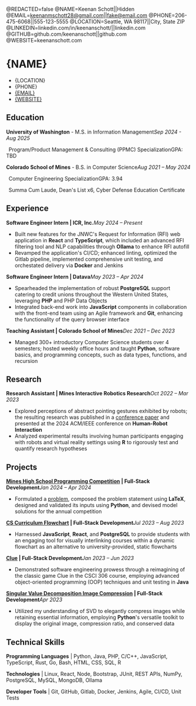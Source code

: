 @REDACTED=false
@NAME=Keenan Schott||Hidden
@EMAIL=keenanmschott28@gmail.com||fake@email.com
@PHONE=206-475-6068||555-123-5555
@LOCATION=Seattle, WA 98117||City, State ZIP
@LINKEDIN=linkedin.com/in/keenanschott/||linkedin.com
@GITHUB=github.com/keenanschott||github.com
@WEBSITE=keenanschott.com

# {NAME}

<div class="section headerInfo">

- {LOCATION}
- {PHONE}
- [{EMAIL}](mailto:{EMAIL})
- [{WEBSITE}](https://{WEBSITE})

</div>

## Education

**University of Washington** - M.S. in Information Management<span class="spacer"></span>*Sep 2024 - Aug 2025*

&ensp;Program/Product Management & Consulting (PPMC) Specialization<span class="spacer"></span>GPA: TBD

**Colorado School of Mines** - B.S. in Computer Science<span class="spacer"></span>*Aug 2021 – May 2024*

&ensp;Computer Engineering Specialization<span class="spacer"></span>GPA: 3.94

&ensp;Summa Cum Laude, Dean's List x6, Cyber Defense Education Certificate

## Experience

**Software Engineer Intern | ICR, Inc.**<span class="spacer"></span>*May 2024 – Present*

- Built new features for the JNWC's Request for Information (RFI) web application in <strong>React</strong> and <strong>TypeScript</strong>, which included an advanced RFI filtering tool and NLP capabilities through <strong>Ollama</strong> to enhance RFI autofill
- Revamped the application's CI/CD; enhanced linting, optimized the Gitlab pipeline, implemented comprehensive unit testing, and orchestated delivery via <strong>Docker</strong> and Jenkins

**Software Engineer Intern | Datava**<span class="spacer"></span>*May 2023 – Apr 2024*
- Spearheaded the implementation of robust <strong>PostgreSQL</strong> support catering to credit unions throughout the Western United States, leveraging <strong>PHP</strong> and PHP Data Objects
- Integrated back-end work into <strong>JavaScript</strong> components in collaboration with the front-end team using an Agile framework and <strong>Git</strong>, enhancing the functionality of the query browser interface

**Teaching Assistant | Colorado School of Mines**<span class="spacer"></span>*Dec 2021 – Dec 2023*

- Managed 300+ introductory Computer Science students over 4 semesters; hosted weekly office hours and taught <strong>Python</strong>, software basics, and programming concepts, such as data types, functions, and recursion

## Research

**Research Assistant | Mines Interactive Robotics Research**<span class="spacer"></span>*Oct 2022 – Mar 2023*

- Explored perceptions of abstract pointing gestures exhibited by robots; the resulting research was published in a [conference paper](https://doi.org/10.1145/3610977.3634924) and presented at the 2024 ACM/IEEE conference on <strong>Human-Robot Interaction</strong>
- Analyzed experimental results involving human participants engaging with robots and virtual reality settings using <strong>R</strong> to rigorously test and quantify research hypotheses

## Projects

**[Mines High School Programming Competition](https://keenanschott.com/portfolio/#project-hspc) | Full-Stack Development**<span class="spacer"></span>*Jan 2024 – Apr 2024*
- Formulated a [problem](https://mines-hspc.kattis.com/contests/mines-hspc24/problems/nostragglers), composed the problem statement using <strong>LaTeX</strong>, designed and validated its inputs using <strong>Python</strong>, and devised model solutions for the annual competition

**[CS Curriculum Flowchart](https://keenanschott.com/portfolio/#project-cs-curriculum-flowchart) | Full-Stack Development**<span class="spacer"></span>*Jul 2023 – Aug 2023*
- Harnessed <strong>JavaScript</strong>, <strong>React</strong>, and <strong>PostgreSQL</strong> to provide students with an engaging tool for visually interlinking courses within a dynamic flowchart as an alternative to university-provided, static flowcharts

**[Clue](https://keenanschott.com/portfolio/#project-clue) | Full-Stack Development**<span class="spacer"></span>*Jan 2023 – Jun 2023*
- Demonstrated software engineering prowess through a reimagining of the classic game Clue in the CSCI 306 course, employing advanced object-oriented programming (OOP) techniques and unit testing in <strong>Java</strong>

**[Singular Value Decomposition Image Compression](https://keenanschott.com/portfolio/#project-svd) | Full-Stack Development**<span class="spacer"></span>*Apr 2023*
- Utilized my understanding of SVD to elegantly compress images while retaining essential information, employing <strong>Python</strong>'s versatile toolkit to display the original image, compression ratio, and conserved data

## Technical Skills

**Programming Languages** | Python, Java, PHP, C/C++, JavaScript, TypeScript, Rust, Go, Bash, HTML, CSS, SQL, R

**Technologies** | Linux, React, Node, Bootstrap, JUnit, REST APIs, NumPy, PostgreSQL, MySQL, MongoDB, Ollama

**Developer Tools** | Git, GitHub, Gitlab, Docker, Jenkins, Agile, CI/CD, Unit Tests